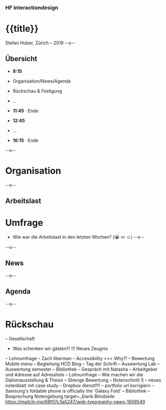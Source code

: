 

### HF Interactiondesign

# {{title}}

Stefan Huber, Zürich – 2019 <!-- .element: class="footer" -->
--s--
## Übersicht

* **8:15**
* Organisation/News/Agenda
* Rückschau & Festigung
* ...
* **11:45** · Ende

* **12:45**
* ...
* **16:15** · Ende

--s--
# Organisation
--s--
## Arbeitslast

# Umfrage
* Wie war die Arbeitslast in den letzten Wochen? (😭 💤 ☺️)
--s--

--s--
## News

--s--
## Agenda


--s--
# Rückschau


– Gesellschaft
* Was schenken wir gästen?!
!!! Neues Zeugnis

– Lohnumfrage
– Zach liberman
– Accessibility >>> Why?!
– Bewertung Mobile menu
– Begleitung HCD Blog
– Tag der Schrift
– Auswertung Lab
– Auswertung semester
– Bibliothek
– Gespräch mit Natasha
– Arbeitgeber und Adresse auf Adressliste
– Lohnumfrage
– Wie machen wir die Diplomausstellung & Thesis
– Strenge Bewertung – Notenschnitt 5
– neues notenblatt mit case study
– Dropbox dienst!!!!
– portfolio url korrigiern
– Samsung's foldable phone is officially the 'Galaxy Fold'
– Bibliothek
– Besprechung Notengebung
target=_blank
Blindzeile
https://mailchi.mp/68f07c3a5247/web-typography-news-1659549
